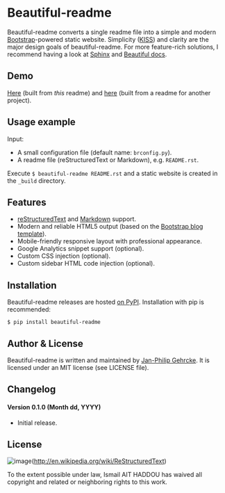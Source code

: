 # Beautiful-readme #

Beautiful-readme converts a single readme file into a simple and modern [Bootstrap](http://getbootstrap.com/)-powered static website. Simplicity ([KISS](http://en.wikipedia.org/wiki/KISS_principle)) and clarity are the major design goals of beautiful-readme. For more feature-rich solutions, I recommend having a look at [Sphinx](http://sphinx-doc.org/) and [Beautiful docs](http://beautifuldocs.com/).

## Demo ##
[Here](http://gehrcke.de/beautiful-readme) (built from *this* readme) and
[here](http://gehrcke.de/timegaps) (built from a readme for another project).


## Usage example ##
Input:

- A small configuration file (default name: `brconfig.py`).
- A readme file (reStructuredText or Markdown), e.g. `README.rst`.

Execute `$ beautiful-readme README.rst` and a static website is created in the
`_build` directory.


## Features ##
- [reStructuredText](http://en.wikipedia.org/wiki/ReStructuredText) and [Markdown](http://en.wikipedia.org/wiki/Markdown) support.
- Modern and reliable HTML5 output (based on the [Bootstrap blog template](http://getbootstrap.com/examples/blog/)).
- Mobile-friendly responsive layout with professional appearance.
- Google Analytics snippet support (optional).
- Custom CSS injection (optional).
- Custom sidebar HTML code injection (optional).


## Installation ##
Beautiful-readme releases are hosted [on PyPI](https://pypi.python.org/pypi/beautiful-readme). Installation with pip is recommended:

```
$ pip install beautiful-readme
```



## Author & License
Beautiful-readme is written and maintained by [Jan-Philip Gehrcke](http://gehrcke.de>). It is licensed under an MIT license (see LICENSE file).


## Changelog ##
#### Version 0.1.0 (Month dd, YYYY) ####
- Initial release.

## License ##
![image](https://user-images.githubusercontent.com/44438283/127773975-dc2f76f5-3e28-4487-bd6d-8c8ac8049b76.png)(http://en.wikipedia.org/wiki/ReStructuredText)

To the extent possible under law, Ismail AIT HADDOU has waived all copyright and related or neighboring rights to this work.




